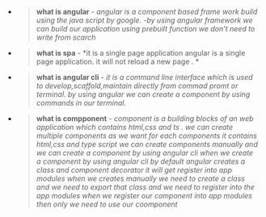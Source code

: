 * > **what is angular** - *angular is a component based frame work build using the java script by google.
-by using angular framework we can build our application using prebuilt function we don't need to write from scarch*

* > **what is spa** - *it is a single page application angular is a single page application. it will not reload a new page . *

* > **what is angular cli** - *it is a command line interface which is used to develop,scaffold,maintain directly from commad promt or terminal. by using angular we can create a component by using commands in our terminal.*

* > **what is compponent** - *component is a building blocks of an web application which contains html,css and ts .*
*we can create multiple components as we want*
*for each components it contains  html,css and type script*
*we can create components manually and we can create a component by using angular cli*
*when we create a component by using angular cli  by default angular creates a class and component decorator it will get register into app modules*
*when we creates manually we need to create a class and we need to export that class and we need to register into the app modules*
*when we register our component into app modules then only we need to use our coomponent*



